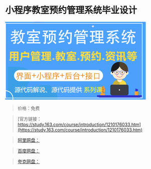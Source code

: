 # 小程序教室预约管理系统毕业设计

![img](../../../assets/study163/free/7b4f9839d5fd47df86dba4bd0c6d5293.png)

> 价格：免费

> [官方链接：https://study.163.com/course/introduction/1210176033.htm](https://study.163.com/course/introduction/1210176033.htm)

> [阿里网盘：]()

> [百度网盘：]()

> [夸克网盘：]()
